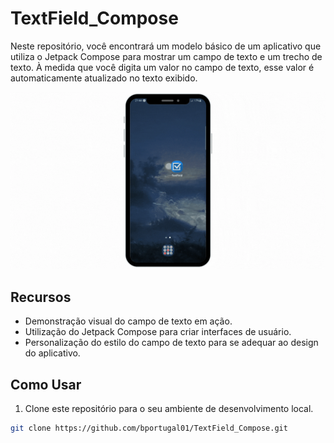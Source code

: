 # TextField_Compose

Neste repositório, você encontrará um modelo básico de um aplicativo que utiliza o Jetpack Compose para mostrar um campo de texto e um trecho de texto. À medida que você digita um valor no campo de texto, esse valor é automaticamente atualizado no texto exibido.

![Demonstração](https://github.com/bportugal01/TextField_Compose/blob/VersionFinal/image/apresentacao.gif)

## Recursos

- Demonstração visual do campo de texto em ação.
- Utilização do Jetpack Compose para criar interfaces de usuário.
- Personalização do estilo do campo de texto para se adequar ao design do aplicativo.

## Como Usar

1. Clone este repositório para o seu ambiente de desenvolvimento local.

```bash
git clone https://github.com/bportugal01/TextField_Compose.git

